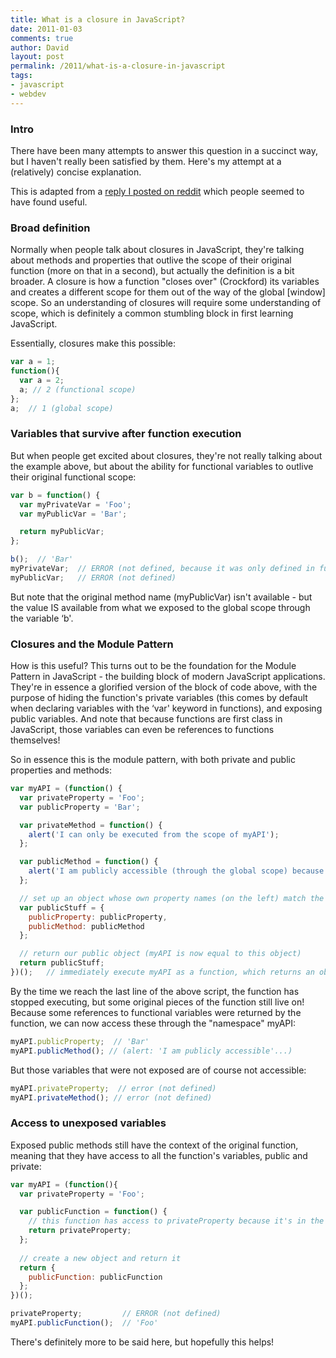 ```yaml
---
title: What is a closure in JavaScript?
date: 2011-01-03
comments: true
author: David
layout: post
permalink: /2011/what-is-a-closure-in-javascript
tags:
- javascript
- webdev
---
```


### Intro

There have been many attempts to answer this question in a succinct way, but I haven't really been satisfied by them. Here's my attempt at a (relatively) concise explanation.

This is adapted from a [reply I posted on reddit][1] which people seemed to have found useful.

### Broad definition

Normally when people talk about closures in JavaScript, they're talking about methods and properties that outlive the scope of their original function (more on that in a second), but actually the definition is a bit broader. A closure is how a function "closes over" (Crockford) its variables and creates a different scope for them out of the way of the global [window] scope. So an understanding of closures will require some understanding of scope, which is definitely a common stumbling block in first learning JavaScript.

Essentially, closures make this possible:

```js
var a = 1;
function(){
  var a = 2;
  a; // 2 (functional scope)
};
a;  // 1 (global scope)
```

### Variables that survive after function execution

But when people get excited about closures, they're not really talking about the example above, but about the ability for functional variables to outlive their original functional scope:

```js
var b = function() {
  var myPrivateVar = 'Foo';
  var myPublicVar = 'Bar';

  return myPublicVar;
};

b();  // 'Bar'
myPrivateVar;  // ERROR (not defined, because it was only defined in functional scope and is trying to be accessed from the global [window] scope)
myPublicVar;   // ERROR (not defined)
```

But note that the original method name (myPublicVar) isn't available - but the value IS available from what we exposed to the global scope through the variable &#8216;b'.

### Closures and the Module Pattern

How is this useful? This turns out to be the foundation for the Module Pattern in JavaScript - the building block of modern JavaScript applications. They're in essence a glorified version of the block of code above, with the purpose of hiding the function's private variables (this comes by default when declaring variables with the &#8216;var' keyword in functions), and exposing public variables. And note that because functions are first class in JavaScript, those variables can even be references to functions themselves!

So in essence this is the module pattern, with both private and public properties and methods:

```js
var myAPI = (function() {
  var privateProperty = 'Foo';
  var publicProperty = 'Bar';

  var privateMethod = function() {
    alert('I can only be executed from the scope of myAPI');
  };

  var publicMethod = function() {
    alert('I am publicly accessible (through the global scope) because a reference to publicMethod is returned by myAPI');
  };

  // set up an object whose own property names (on the left) match the references to the internal, functionally-scoped methods (on the right)
  var publicStuff = {
    publicProperty: publicProperty,
    publicMethod: publicMethod
  };

  // return our public object (myAPI is now equal to this object)
  return publicStuff;
})();   // immediately execute myAPI as a function, which returns an object that contains pointers to stuff in myAPI, which is exposed through myAPI.x, myAPI.y, etc
```

By the time we reach the last line of the above script, the function has stopped executing, but some original pieces of the function still live on! Because some references to functional variables were returned by the function, we can now access these through the "namespace" myAPI:

```js
myAPI.publicProperty;  // 'Bar'
myAPI.publicMethod(); // (alert: 'I am publicly accessible'...)
```

But those variables that were not exposed are of course not accessible:

```js
myAPI.privateProperty;  // error (not defined)
myAPI.privateMethod(); // error (not defined)
```

### Access to unexposed variables

Exposed public methods still have the context of the original function, meaning that they have access to all the function's variables, public and private:

```js
var myAPI = (function(){
  var privateProperty = 'Foo';

  var publicFunction = function() {
    // this function has access to privateProperty because it's in the same scope, even after the main function stops executing!
    return privateProperty;
  };
  
  // create a new object and return it
  return {
    publicFunction: publicFunction
  };
})();

privateProperty;         // ERROR (not defined)
myAPI.publicFunction();  // 'Foo'
```

There's definitely more to be said here, but hopefully this helps!

 [1]: http://www.reddit.com/r/javascript/comments/eti86/can_somebody_explain_closures_to_me/c1atir1